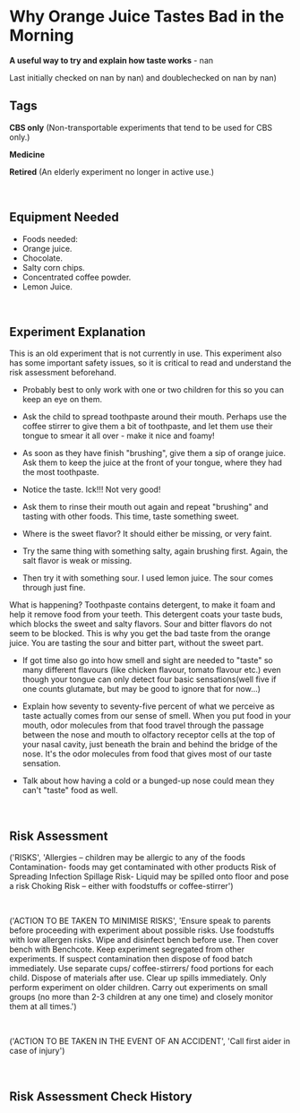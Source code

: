 # Why Orange Juice Tastes Bad in the Morning

**A useful way to try and explain how taste works** - nan

Last initially checked on nan by nan) and doublechecked on nan by nan)

## Tags
<!--- Start Tags (DO NOT REMOVE THIS COMMENT) --->

**CBS only** (Non-transportable experiments that tend to be used for CBS only.)

**Medicine**

**Retired** (An elderly experiment no longer in active use.)
<!--- End Tags (DO NOT REMOVE THIS COMMENT) --->

<br/>

## Equipment Needed 
- Foods needed:
- Orange juice.
- Chocolate.
- Salty corn chips.
- Concentrated coffee powder.
- Lemon Juice.

<br/>

## Experiment Explanation 

This is an old experiment that is not currently in use. This experiment also has some important safety issues, so it is critical to read and understand the risk assessment beforehand.

- Probably best to only work with one or two children for this so you can keep an eye on them.

- Ask the child to spread toothpaste around their mouth. Perhaps use the coffee stirrer to give them a bit of toothpaste, and let them use their tongue to smear it all over - make it nice and foamy!

- As soon as they have finish "brushing", give them a sip of orange juice. Ask them to keep the juice at the front of your tongue, where they had the most toothpaste. 

- Notice the taste. Ick!!! Not very good!

- Ask them to rinse their mouth out again and repeat "brushing" and tasting with other foods. This time, taste something sweet. 

- Where is the sweet flavor? It should either be missing, or very faint. 
- Try the same thing with something salty, again brushing first. Again, the salt flavor is weak or missing. 

- Then try it with something sour. I used lemon juice. The sour comes through just fine.

 What is happening? Toothpaste contains detergent, to make it foam and help it remove food 
from your teeth. This detergent coats your taste buds, which blocks the sweet and salty 
flavors. Sour and bitter flavors do not seem to be blocked. This is why you get the bad 
taste from the orange juice. You are tasting the sour and bitter part, without the sweet 
part.

- If got time also go into how smell and sight are needed to "taste" so many different flavours (like chicken flavour, tomato flavour etc.) even though your tongue can only detect four basic sensations(well five if one counts glutamate, but may be good to ignore that for now...)

- Explain how seventy to seventy-five percent of what we perceive as taste actually comes from our sense of smell. When you put food in your mouth, odor molecules from that food travel through the 
passage between the nose and mouth to olfactory receptor cells at the top of your nasal cavity, just beneath the brain and behind the bridge of the nose. It's the odor molecules from food that gives most of our taste sensation. 

- Talk about how having a cold or a bunged-up nose could mean they can't "taste" food as well.

<br/>

## Risk Assessment

('RISKS', 'Allergies – children may be allergic to any of the foods  Contamination- foods may get contaminated with other products  Risk of Spreading Infection  Spillage Risk- Liquid may be spilled onto floor and pose a risk  Choking Risk – either with foodstuffs or coffee-stirrer')

<br/>

('ACTION TO BE TAKEN TO MINIMISE RISKS', 'Ensure speak to parents before proceeding with experiment about possible risks.  Use foodstuffs with low allergen risks.  Wipe and disinfect bench before use. Then cover bench with Benchcote.  Keep experiment segregated from other experiments.  If suspect contamination then dispose of food batch immediately.  Use separate cups/ coffee-stirrers/ food portions for each child. Dispose of materials after use.  Clear up spills immediately.  Only perform experiment on older children.  Carry out experiments on small groups (no more than 2-3 children at any one time) and closely monitor them at all times.')

<br/>

('ACTION TO BE TAKEN IN THE EVENT OF AN ACCIDENT', 'Call first aider in case of injury')

<br/>

## Risk Assessment Check History 

